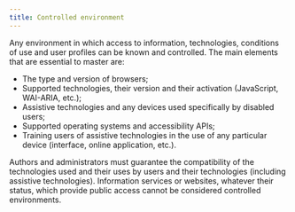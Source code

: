 ```yaml
---
title: Controlled environment
---
```


Any environment in which access to information, technologies, conditions of use and user profiles can be known and controlled. The main elements that are essential to master are:

- The type and version of browsers;
- Supported technologies, their version and their activation (JavaScript, WAI-ARIA, etc.);
- Assistive technologies and any devices used specifically by disabled users;
- Supported operating systems and accessibility APIs;
- Training users of assistive technologies in the use of any particular device (interface, online application, etc.).

Authors and administrators must guarantee the compatibility of the technologies used and their uses by users and their technologies (including assistive technologies). Information services or websites, whatever their status, which provide public access cannot be considered controlled environments.
